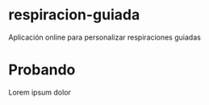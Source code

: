 # respiracion-guiada
Aplicación online para personalizar respiraciones guiadas

# Probando
Lorem ipsum dolor
